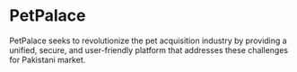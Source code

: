 # PetPalace
PetPalace seeks to revolutionize the pet acquisition industry by providing a unified, secure, and user-friendly platform that addresses these challenges for Pakistani market.
